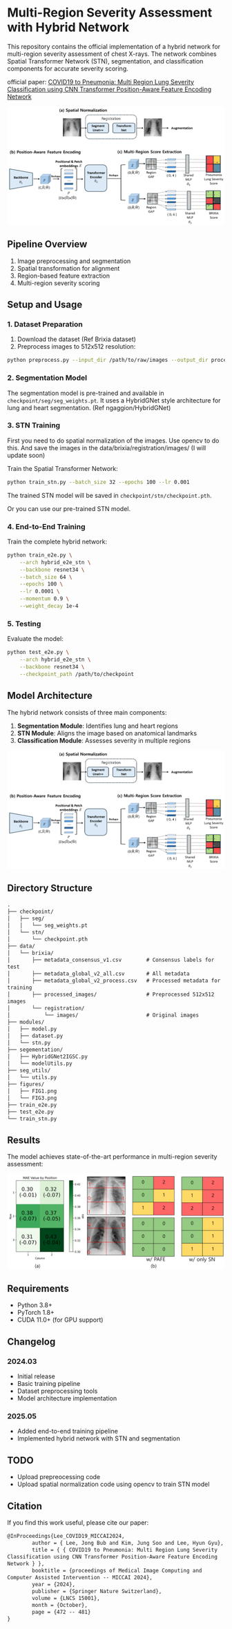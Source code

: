 # Multi-Region Severity Assessment with Hybrid Network

This repository contains the official implementation of a hybrid network for multi-region severity assessment of chest X-rays. The network combines Spatial Transformer Network (STN), segmentation, and classification components for accurate severity scoring.

official paper: [COVID19 to Pneumonia: Multi Region Lung Severity Classification using CNN Transformer Position-Aware Feature Encoding Network](https://papers.miccai.org/miccai-2024/paper/1495_paper.pdf)



![System Overview](figure/FIG1.png)

## Pipeline Overview

1. Image preprocessing and segmentation
2. Spatial transformation for alignment
3. Region-based feature extraction
4. Multi-region severity scoring

## Setup and Usage

### 1. Dataset Preparation

1. Download the dataset (Ref Brixia dataset)
2. Preprocess images to 512x512 resolution:
```bash
python preprocess.py --input_dir /path/to/raw/images --output_dir processed_images
```

### 2. Segmentation Model

The segmentation model is pre-trained and available in `checkpoint/seg/seg_weights.pt`. It uses a HybridGNet style architecture for lung and heart segmentation. (Ref ngaggion/HybridGNet)


### 3. STN Training
First you need to do spatial normalization of the images.
Use opencv to do this. And save the images in the data/brixia/registration/images/
(I will update soon)

Train the Spatial Transformer Network:
```bash
python train_stn.py --batch_size 32 --epochs 100 --lr 0.001
```

The trained STN model will be saved in `checkpoint/stn/checkpoint.pth`.

Or you can use our pre-trained STN model.


### 4. End-to-End Training

Train the complete hybrid network:
```bash
python train_e2e.py \
    --arch hybrid_e2e_stn \
    --backbone resnet34 \
    --batch_size 64 \
    --epochs 100 \
    --lr 0.0001 \
    --momentum 0.9 \
    --weight_decay 1e-4
```

### 5. Testing

Evaluate the model:
```bash
python test_e2e.py \
    --arch hybrid_e2e_stn \
    --backbone resnet34 \
    --checkpoint_path /path/to/checkpoint
```

## Model Architecture

The hybrid network consists of three main components:

1. **Segmentation Module**: Identifies lung and heart regions
2. **STN Module**: Aligns the image based on anatomical landmarks
3. **Classification Module**: Assesses severity in multiple regions

![Model Architecture](figure/FIG1.png)

## Directory Structure

```
.
├── checkpoint/
│   ├── seg/
│   │   └── seg_weights.pt
│   └── stn/
│       └── checkpoint.pth
├── data/
│   └── brixia/
│       ├── metadata_consensus_v1.csv        # Consensus labels for test
│       ├── metadata_global_v2_all.csv       # All metadata
│       ├── metadata_global_v2_process.csv   # Processed metadata for training
│       ├── processed_images/                # Preprocessed 512x512 images
│       └── registration/
│           └── images/                      # Original images
├── modules/
│   ├── model.py
│   ├── dataset.py
│   └── stn.py
├── segementation/
│   ├── HybridGNet2IGSC.py
│   └── modelUtils.py
├── seg_utils/
│   └── utils.py
├── figures/
│   ├── FIG1.png
│   └── FIG3.png
├── train_e2e.py
├── test_e2e.py
└── train_stn.py
```

## Results

The model achieves state-of-the-art performance in multi-region severity assessment:


![Results Visualization](figure/FIG3.png)

## Requirements

- Python 3.8+
- PyTorch 1.8+
- CUDA 11.0+ (for GPU support)

## Changelog

### 2024.03
- Initial release
- Basic training pipeline
- Dataset preprocessing tools
- Model architecture implementation


### 2025.05
- Added end-to-end training pipeline
- Implemented hybrid network with STN and segmentation


## TODO

- Upload prepreocessing code
- Upload spatial normalization code using opencv to train STN model



## Citation

If you find this work useful, please cite our paper:
```
@InProceedings{Lee_COVID19_MICCAI2024,
        author = { Lee, Jong Bub and Kim, Jung Soo and Lee, Hyun Gyu},
        title = { { COVID19 to Pneumonia: Multi Region Lung Severity Classification using CNN Transformer Position-Aware Feature Encoding Network } },
        booktitle = {proceedings of Medical Image Computing and Computer Assisted Intervention -- MICCAI 2024},
        year = {2024},
        publisher = {Springer Nature Switzerland},
        volume = {LNCS 15001},
        month = {October},
        page = {472 -- 481}
}
```



